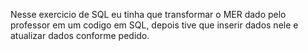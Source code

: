 Nesse exercicio de SQL eu tinha que transformar o MER dado pelo professor em um codigo em SQL, depois tive que inserir dados nele e atualizar dados conforme pedido.
